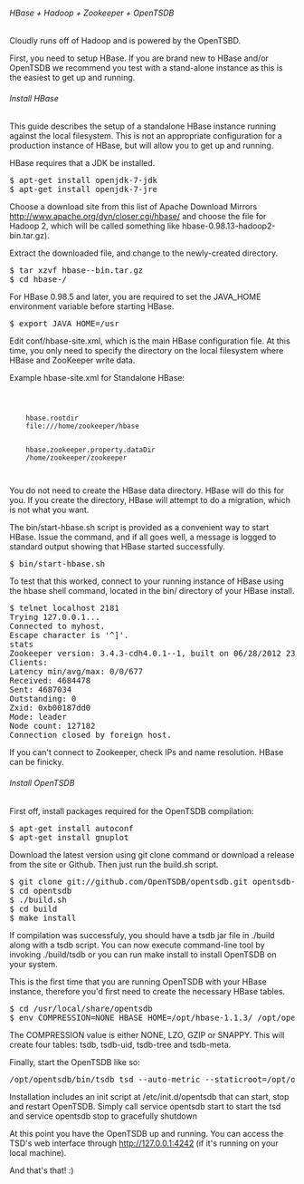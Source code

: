 ###### HBase + Hadoop + Zookeeper + OpenTSDB

Cloudly runs off of Hadoop and is powered by the OpenTSBD.  

First, you need to setup HBase.  If you are brand new to HBase and/or OpenTSDB we recommend you test with a stand-alone instance as this is the easiest to get up and running.

###### Install HBase

This guide describes the setup of a standalone HBase instance running against the local filesystem. This is not an appropriate configuration for a production instance of HBase, but will allow you to get up and running.

HBase requires that a JDK be installed.

<pre>
$ apt-get install openjdk-7-jdk
$ apt-get install openjdk-7-jre
</pre>

Choose a download site from this list of Apache Download Mirrors http://www.apache.org/dyn/closer.cgi/hbase/ and choose the file for Hadoop 2, which will be called something like hbase-0.98.13-hadoop2-bin.tar.gz).

Extract the downloaded file, and change to the newly-created directory.

<pre>
$ tar xzvf hbase-<?eval ${project.version}?>-bin.tar.gz
$ cd hbase-<?eval ${project.version}?>/
</pre>

For HBase 0.98.5 and later, you are required to set the JAVA_HOME environment variable before starting HBase.

<pre>
$ export JAVA_HOME=/usr
</pre>


Edit conf/hbase-site.xml, which is the main HBase configuration file. At this time, you only need to specify the directory on the local filesystem where HBase and ZooKeeper write data.

Example hbase-site.xml for Standalone HBase:

<code>
<configuration>
  <property>
    <name>hbase.rootdir</name>
    <value>file:///home/zookeeper/hbase</value>
  </property>
  <property>
    <name>hbase.zookeeper.property.dataDir</name>
    <value>/home/zookeeper/zookeeper</value>
  </property>
</configuration>
</code>

You do not need to create the HBase data directory. HBase will do this for you. If you create the directory, HBase will attempt to do a migration, which is not what you want.


The bin/start-hbase.sh script is provided as a convenient way to start HBase. Issue the command, and if all goes well, a message is logged to standard output showing that HBase started successfully.

<pre>
$ bin/start-hbase.sh
</pre>

To test that this worked, connect to your running instance of HBase using the hbase shell command, located in the bin/ directory of your HBase install.

<pre>
$ telnet localhost 2181
Trying 127.0.0.1...
Connected to myhost.
Escape character is '^]'.
stats
Zookeeper version: 3.4.3-cdh4.0.1--1, built on 06/28/2012 23:59 GMT
Clients:
Latency min/avg/max: 0/0/677
Received: 4684478
Sent: 4687034
Outstanding: 0
Zxid: 0xb00187dd0
Mode: leader
Node count: 127182
Connection closed by foreign host.
</pre>

If you can't connect to Zookeeper, check IPs and name resolution. HBase can be finicky.

###### Install OpenTSDB

First off, install packages required for the OpenTSDB compilation:

<pre>
$ apt-get install autoconf
$ apt-get install gnuplot
</pre>

Download the latest version using git clone command or download a release from the site or Github. Then just run the build.sh script.

<pre>
$ git clone git://github.com/OpenTSDB/opentsdb.git opentsdb-install
$ cd opentsdb
$ ./build.sh
$ cd build
$ make install
</pre>

If compilation was successfuly, you should have a tsdb jar file in ./build along with a tsdb script. You can now execute command-line tool by invoking ./build/tsdb or you can run make install to install OpenTSDB on your system.


This is the first time that you are running OpenTSDB with your HBase instance, therefore you'd first need to create the necessary HBase tables.

<pre>
$ cd /usr/local/share/opentsdb
$ env COMPRESSION=NONE HBASE_HOME=/opt/hbase-1.1.3/ /opt/opentsdb/tools/create_table.sh
</pre>

The COMPRESSION value is either NONE, LZO, GZIP or SNAPPY. This will create four tables: tsdb, tsdb-uid, tsdb-tree and tsdb-meta.


Finally, start the OpenTSDB like so:

<pre>
/opt/opentsdb/bin/tsdb tsd --auto-metric --staticroot=/opt/opentsdb/static/ --port=4242 --auto-metric --cachedir="/home/hbase/opentsdb-cache/" --zkquorum=localhost:2181
</pre>

Installation includes an init script at /etc/init.d/opentsdb that can start, stop and restart OpenTSDB. Simply call service opentsdb start to start the tsd and service opentsdb stop to gracefully shutdown

At this point you have the OpenTSDB up and running. You can access the TSD's web interface through http://127.0.0.1:4242 (if it's running on your local machine).


And that's that!  :)
